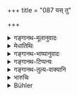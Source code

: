 +++
title = "087 यस् तु"

+++

<details><summary>गङ्गानथ-मूलानुवादः</summary>

While the wife of the same caste is alive, if through folly, one causes these duties to be performed by another wife, he is a ‘Brāhmaṇa-Cāṇḍāla’, as has been held by the ancients.—(87)
</details>

<details><summary>मेधातिथिः</summary>

**यस् त्व्** एतत् कर्म **अन्यया** असमानजातीयया **कारयेत्** **सजातीयायां स्थितायां** **ब्राह्मण** एव स **चण्डालः** पूर्वस्माद् दृष्टः ॥ ९.८७ ॥
</details>

<details><summary>गङ्गानथ-भाष्यानुवादः</summary>

If a man gets all this done by ‘*another wife*’—one belonging to a different caste—while she of the same caste, is still living,—he, though a Brāhmaṇa, is as good as a ‘*Caṇḍāla*.’ This has been so held by the ancients.—(87)
</details>

<details><summary>गङ्गानथ-टिप्पन्यः</summary>

‘*Pūrvadṛṣṭaḥ*’—‘Known by the ancients’ (Kullūka, Rāghavānanda and
Nandana);—‘known from olden times’ (Medhātithi);—‘declared in the
Purāṇas (Nārāyaṇa).

This verse is quoted in *Vivādaratnākara* (p. 419);—in *Vīramitrodaya*
(Vyavahāra, 198a);—and by *Jīmūtavāh* *ana* (Dāyabhāga, p. 259).
</details>

<details><summary>गङ्गानथ-तुल्य-वाक्यानि</summary>

**(verses 9.85-87)  
**

See Comparative notes for [Verse
9.85].
</details>

<details><summary>भारुचिः</summary>

शुश्रूषानियमार्थवादो ऽयम् । एवं च सति नान्यया कार्यः । यस् तु व्यतिक्रमे वर्तते तस्यायम् निन्दार्थवादः केनचित् सामान्येन ॥ ९.८७ ॥
</details>

<details><summary>Bühler</summary>

087	But he who foolishly causes that (duty) to be performed by another, while his wife of equal caste is alive, is declared by the ancients (to be) as (despicable) as a Kandala (sprung from the) Brahmana (caste).
</details>
